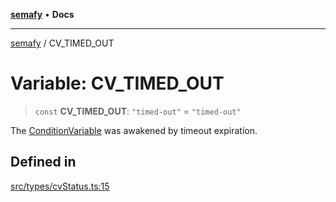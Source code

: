 [**semafy**](../README.md) • **Docs**

***

[semafy](../globals.md) / CV\_TIMED\_OUT

# Variable: CV\_TIMED\_OUT

> `const` **CV\_TIMED\_OUT**: `"timed-out"` = `"timed-out"`

The [ConditionVariable](../classes/ConditionVariable.md) was awakened by timeout expiration.

## Defined in

[src/types/cvStatus.ts:15](https://github.com/havelessbemore/semafy/blob/243ef563375eae7e1984d5c778f0c8e55910568b/src/types/cvStatus.ts#L15)
